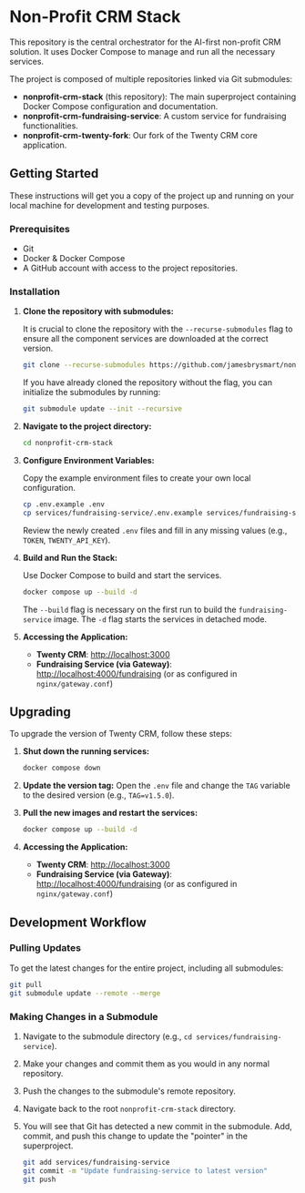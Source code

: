 # Non-Profit CRM Stack

This repository is the central orchestrator for the AI-first non-profit CRM solution. It uses Docker Compose to manage and run all the necessary services.

The project is composed of multiple repositories linked via Git submodules:
- **nonprofit-crm-stack** (this repository): The main superproject containing Docker Compose configuration and documentation.
- **nonprofit-crm-fundraising-service**: A custom service for fundraising functionalities.
- **nonprofit-crm-twenty-fork**: Our fork of the Twenty CRM core application.

## Getting Started

These instructions will get you a copy of the project up and running on your local machine for development and testing purposes.

### Prerequisites

- Git
- Docker & Docker Compose
- A GitHub account with access to the project repositories.

### Installation

1.  **Clone the repository with submodules:**

    It is crucial to clone the repository with the `--recurse-submodules` flag to ensure all the component services are downloaded at the correct version.

    ```bash
    git clone --recurse-submodules https://github.com/jamesbrysmart/nonprofit-crm-stack.git
    ```

    If you have already cloned the repository without the flag, you can initialize the submodules by running:
    ```bash
    git submodule update --init --recursive
    ```

2.  **Navigate to the project directory:**

    ```bash
    cd nonprofit-crm-stack
    ```

3.  **Configure Environment Variables:**

    Copy the example environment files to create your own local configuration.

    ```bash
    cp .env.example .env
    cp services/fundraising-service/.env.example services/fundraising-service/.env
    ```
    Review the newly created `.env` files and fill in any missing values (e.g., `TOKEN`, `TWENTY_API_KEY`).

4.  **Build and Run the Stack:**

    Use Docker Compose to build and start the services.

    ```bash
    docker compose up --build -d
    ```

    The `--build` flag is necessary on the first run to build the `fundraising-service` image. The `-d` flag starts the services in detached mode.

5.  **Accessing the Application:**

    *   **Twenty CRM**: [http://localhost:3000](http://localhost:3000)
    *   **Fundraising Service (via Gateway)**: [http://localhost:4000/fundraising](http://localhost:4000/fundraising) (or as configured in `nginx/gateway.conf`)

## Upgrading

To upgrade the version of Twenty CRM, follow these steps:

1.  **Shut down the running services:**
    ```bash
    docker compose down
    ```

2.  **Update the version tag:**
    Open the `.env` file and change the `TAG` variable to the desired version (e.g., `TAG=v1.5.0`).

3.  **Pull the new images and restart the services:**
    ```bash
    docker compose up --build -d
    ```

5.  **Accessing the Application:**

    *   **Twenty CRM**: [http://localhost:3000](http://localhost:3000)
    *   **Fundraising Service (via Gateway)**: [http://localhost:4000/fundraising](http://localhost:4000/fundraising) (or as configured in `nginx/gateway.conf`)

## Development Workflow

### Pulling Updates

To get the latest changes for the entire project, including all submodules:

```bash
git pull
git submodule update --remote --merge
```

### Making Changes in a Submodule

1.  Navigate to the submodule directory (e.g., `cd services/fundraising-service`).
2.  Make your changes and commit them as you would in any normal repository.
3.  Push the changes to the submodule's remote repository.
4.  Navigate back to the root `nonprofit-crm-stack` directory.
5.  You will see that Git has detected a new commit in the submodule. Add, commit, and push this change to update the "pointer" in the superproject.

    ```bash
    git add services/fundraising-service
    git commit -m "Update fundraising-service to latest version"
    git push
    ```